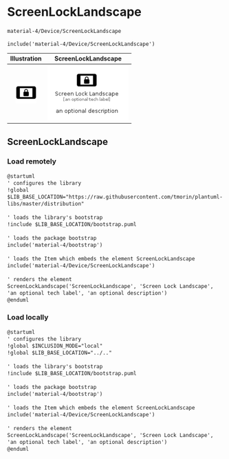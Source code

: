 # ScreenLockLandscape


```text
material-4/Device/ScreenLockLandscape
```

```text
include('material-4/Device/ScreenLockLandscape')
```



| Illustration | ScreenLockLandscape |
| :---: | :---: |
| ![illustration for Illustration](../../material-4/Device/ScreenLockLandscape.png) | ![illustration for ScreenLockLandscape](../../material-4/Device/ScreenLockLandscape.Local.png) |




## ScreenLockLandscape

### Load remotely
```plantuml
@startuml
' configures the library
!global $LIB_BASE_LOCATION="https://raw.githubusercontent.com/tmorin/plantuml-libs/master/distribution"

' loads the library's bootstrap
!include $LIB_BASE_LOCATION/bootstrap.puml

' loads the package bootstrap
include('material-4/bootstrap')

' loads the Item which embeds the element ScreenLockLandscape
include('material-4/Device/ScreenLockLandscape')

' renders the element
ScreenLockLandscape('ScreenLockLandscape', 'Screen Lock Landscape', 'an optional tech label', 'an optional description')
@enduml
```

### Load locally
```plantuml
@startuml
' configures the library
!global $INCLUSION_MODE="local"
!global $LIB_BASE_LOCATION="../.."

' loads the library's bootstrap
!include $LIB_BASE_LOCATION/bootstrap.puml

' loads the package bootstrap
include('material-4/bootstrap')

' loads the Item which embeds the element ScreenLockLandscape
include('material-4/Device/ScreenLockLandscape')

' renders the element
ScreenLockLandscape('ScreenLockLandscape', 'Screen Lock Landscape', 'an optional tech label', 'an optional description')
@enduml
```

